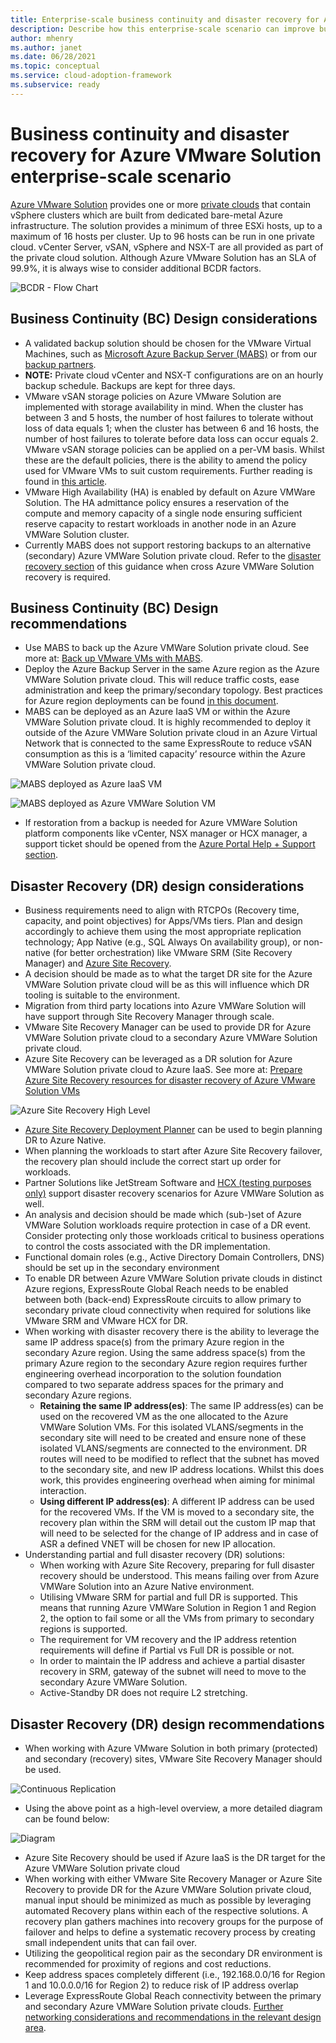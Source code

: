 ```yaml
---
title: Enterprise-scale business continuity and disaster recovery for Azure VMware Solution
description: Describe how this enterprise-scale scenario can improve business continuity and disaster recovery of Azure VMware Solution.
author: mhenry
ms.author: janet
ms.date: 06/28/2021
ms.topic: conceptual
ms.service: cloud-adoption-framework
ms.subservice: ready
---
```


# Business continuity and disaster recovery for Azure VMware Solution enterprise-scale scenario

[Azure VMware Solution](https://docs.microsoft.com/azure/azure-vmware/) provides one or more [private clouds](https://docs.microsoft.com/azure/azure-vmware/concepts-private-clouds-clusters) that contain vSphere clusters which are built from dedicated bare-metal Azure infrastructure. The solution provides a minimum of three ESXi hosts, up to a maximum of 16 hosts per cluster. Up to 96 hosts can be run in one private cloud. vCenter Server, vSAN, vSphere and NSX-T are all provided as part of the private cloud solution. Although Azure VMware Solution has an SLA of 99.9%, it is always wise to consider additional BCDR factors.

![BCDR - Flow Chart](../_images/eslz-bcdr-1.png)

## Business Continuity (BC) Design considerations

- A validated backup solution should be chosen for the VMware Virtual Machines, such as [Microsoft Azure Backup Server (MABS)](https://docs.microsoft.com/azure/backup/backup-azure-backup-server-vmware?context=/azure/azure-vmware/context/context) or from our [backup partners](https://docs.microsoft.com/azure/azure-vmware/ecosystem-back-up-vms).
- **NOTE:** Private cloud vCenter and NSX-T configurations are on an hourly backup schedule. Backups are kept for three days. 
- VMware vSAN storage policies on Azure VMware Solution are implemented with storage availability in mind. When the cluster has between 3 and 5 hosts, the number of host failures to tolerate without loss of data equals 1; when the cluster has between 6 and 16 hosts, the number of host failures to tolerate before data loss can occur equals 2. VMware vSAN storage policies can be applied on a per-VM basis. Whilst these are the default policies, there is the ability to amend the policy used for VMware VMs to suit custom requirements. Further reading is found in [this article](https://docs.microsoft.com/azure/azure-vmware/concepts-storage).
- VMware High Availability (HA) is enabled by default on Azure VMWare Solution. The HA admittance policy ensures a reservation of the compute and memory capacity of a single node ensuring sufficient reserve capacity to restart workloads in another node in an Azure VMWare Solution cluster.
- Currently MABS does not support restoring backups to an alternative (secondary) Azure VMWare Solution private cloud. Refer to the [disaster recovery section](eslz-business-continuity-and-disaster-recovery.md#disaster-recovery-dr-design-considerations) of this guidance when cross Azure VMWare Solution recovery is required.

## Business Continuity (BC) Design recommendations

- Use MABS to back up the Azure VMWare Solution private cloud. See more at: [Back up VMware VMs with MABS](https://docs.microsoft.com/azure/backup/backup-azure-backup-server-vmware?context=/azure/azure-vmware/context/context).
- Deploy the Azure Backup Server in the same Azure region as the Azure VMWare Solution private cloud. This will reduce traffic costs, ease administration and keep the primary/secondary topology. Best practices for Azure region deployments can be found [in this document](https://docs.microsoft.com/azure/cloud-adoption-framework/migrate/azure-best-practices/multiple-regions).
- MABS can be deployed as an Azure IaaS VM or within the Azure VMWare Solution private cloud. It is highly recommended to deploy it outside of the Azure VMWare Solution private cloud in an Azure Virtual Network that is connected to the same ExpressRoute to reduce vSAN consumption as this is a ‘limited capacity’ resource within the Azure VMWare Solution private cloud. 

![MABS deployed as Azure IaaS VM](../_images/eslz-bcdr-2.png)

![MABS deployed as Azure VMWare Solution VM](../_images/eslz-bcdr-3.png)

- If restoration from a backup is needed for Azure VMWare Solution platform components like vCenter, NSX manager or HCX manager, a support ticket should be opened from the [Azure Portal Help + Support section](https://docs.microsoft.com/azure/azure-portal/supportability/how-to-create-azure-support-request). 

## Disaster Recovery (DR) design considerations

- Business requirements need to align with RTCPOs (Recovery time, capacity, and point objectives) for Apps/VMs tiers. Plan and design accordingly to achieve them using the most appropriate replication technology; App Native (e.g., SQL Always On availability group), or non-native (for better orchestration) like VMware SRM (Site Recovery Manager) and [Azure Site Recovery](https://docs.microsoft.com/azure/site-recovery/).
- A decision should be made as to what the target DR site for the Azure VMWare Solution private cloud will be as this will influence which DR tooling is suitable to the environment.
- Migration from third party locations into Azure VMWare Solution will have support through Site Recovery Manager through scale.
- VMware Site Recovery Manager can be used to provide DR for Azure VMWare Solution private cloud to a secondary Azure VMWare Solution private cloud.
- Azure Site Recovery can be leveraged as a DR solution for Azure VMWare Solution private cloud to Azure IaaS. See more at: [Prepare Azure Site Recovery resources for disaster recovery of Azure VMware Solution VMs](https://docs.microsoft.com/azure/site-recovery/avs-tutorial-prepare-azure)

![Azure Site Recovery High Level](../_images/eslz-bcdr-4.png)

- [Azure Site Recovery Deployment Planner](https://docs.microsoft.com/azure/site-recovery/site-recovery-deployment-planner) can be used to begin planning DR to Azure Native.
- When planning the workloads to start after Azure Site Recovery failover, the recovery plan should include the correct start up order for workloads.
- Partner Solutions like JetStream Software and [HCX (testing purposes only)](https://docs.microsoft.com/azure/azure-vmware/deploy-disaster-recovery-using-vmware-hcx#:~:text=%20Deploy%20disaster%20recovery%20using%20VMware%20HCX%20,VMware%20Solution%20private%20cloud%2C%20and%20access...%20More%20) support disaster recovery scenarios for Azure VMWare Solution as well.
- An analysis and decision should be made which (sub-)set of Azure VMWare Solution workloads require protection in case of a DR event. Consider protecting only those workloads critical to business operations to control the costs associated with the DR implementation.
- Functional domain roles (e.g., Active Directory Domain Controllers, DNS) should be set up in the secondary environment
- To enable DR between Azure VMWare Solution private clouds in distinct Azure regions, ExpressRoute Global Reach needs to be enabled between both (back-end) ExpressRoute circuits to allow primary to secondary private cloud connectivity when required for solutions like VMware SRM and VMware HCX for DR.
- When working with disaster recovery there is the ability to leverage the same IP address space(s) from the primary Azure region in the secondary Azure region. Using the same address space(s) from the primary Azure region to the secondary Azure region requires further engineering overhead incorporation to the solution foundation compared to two separate address spaces for the primary and secondary Azure regions. 
  - **Retaining the same IP address(es)**: The same IP address(es) can be used on the recovered VM as the one allocated to the Azure VMWare Solution VMs. For this isolated VLANS/segments in the secondary site will need to be created and ensure none of these isolated VLANS/segments are connected to the environment. DR routes will need to be modified to reflect that the subnet has moved to the secondary site, and new IP address locations. Whilst this does work, this provides engineering overhead when aiming for minimal interaction.
  - **Using different IP address(es)**: A different IP address can be used for the recovered VMs. If the VM is moved to a secondary site, the recovery plan within the SRM will detail out the custom IP map that will need to be selected for the change of IP address and in case of ASR a defined VNET will be chosen for new IP allocation.
- Understanding partial and full disaster recovery (DR) solutions:
  - When working with Azure Site Recovery, preparing for full disaster recovery should be understood. This means failing over from Azure VMWare Solution into an Azure Native environment.
  - Utilising VMware SRM for partial and full DR is supported. This means that running Azure VMWare Solution in Region 1 and Region 2, the option to fail some or all the VMs from primary to secondary regions is supported. 
  - The requirement for VM recovery and the IP address retention requirements will define if Partial vs Full DR is possible or not. 
  - In order to maintain the IP address and achieve a partial disaster recovery in SRM, gateway of the subnet will need to move to the secondary Azure VMWare Solution.
  - Active-Standby DR does not require L2 stretching.

## Disaster Recovery (DR) design recommendations

- When working with Azure VMware Solution in both primary (protected) and secondary (recovery) sites, VMware Site Recovery Manager should be used.

![Continuous Replication](../_images/eslz-bcdr-5.png)

- Using the above point as a high-level overview, a more detailed diagram can be found below:

![Diagram](../_images/eslz-bcdr-6.png)

- Azure Site Recovery should be used if Azure IaaS is the DR target for the Azure VMWare Solution private cloud
- When working with either VMware Site Recovery Manager or Azure Site Recovery to provide DR for the Azure VMWare Solution private cloud, manual input should be minimized as much as possible by leveraging automated Recovery plans within each of the respective solutions. A recovery plan gathers machines into recovery groups for the purpose of failover and helps to define a systematic recovery process by creating small independent units that can fail over.
- Utilizing the geopolitical region pair as the secondary DR environment is recommended for proximity of regions and cost reductions.
- Keep address spaces completely different (i.e., 192.168.0.0/16 for Region 1 and 10.0.0.0/16 for Region 2) to reduce risk of IP address overlap 
- Leverage ExpressRoute Global Reach connectivity between the primary and secondary Azure VMWare Solution private clouds. [Further networking considerations and recommendations in the relevant design area](eslz-network-topology-and-connectivity.md).